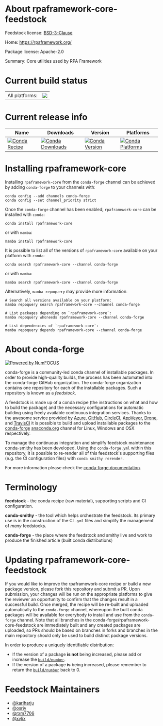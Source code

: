 About rpaframework-core-feedstock
=================================

Feedstock license: [BSD-3-Clause](https://github.com/conda-forge/rpaframework-core-feedstock/blob/main/LICENSE.txt)

Home: https://rpaframework.org/

Package license: Apache-2.0

Summary: Core utilities used by RPA Framework

Current build status
====================


<table><tr><td>All platforms:</td>
    <td>
      <a href="https://dev.azure.com/conda-forge/feedstock-builds/_build/latest?definitionId=11346&branchName=main">
        <img src="https://dev.azure.com/conda-forge/feedstock-builds/_apis/build/status/rpaframework-core-feedstock?branchName=main">
      </a>
    </td>
  </tr>
</table>

Current release info
====================

| Name | Downloads | Version | Platforms |
| --- | --- | --- | --- |
| [![Conda Recipe](https://img.shields.io/badge/recipe-rpaframework--core-green.svg)](https://anaconda.org/conda-forge/rpaframework-core) | [![Conda Downloads](https://img.shields.io/conda/dn/conda-forge/rpaframework-core.svg)](https://anaconda.org/conda-forge/rpaframework-core) | [![Conda Version](https://img.shields.io/conda/vn/conda-forge/rpaframework-core.svg)](https://anaconda.org/conda-forge/rpaframework-core) | [![Conda Platforms](https://img.shields.io/conda/pn/conda-forge/rpaframework-core.svg)](https://anaconda.org/conda-forge/rpaframework-core) |

Installing rpaframework-core
============================

Installing `rpaframework-core` from the `conda-forge` channel can be achieved by adding `conda-forge` to your channels with:

```
conda config --add channels conda-forge
conda config --set channel_priority strict
```

Once the `conda-forge` channel has been enabled, `rpaframework-core` can be installed with `conda`:

```
conda install rpaframework-core
```

or with `mamba`:

```
mamba install rpaframework-core
```

It is possible to list all of the versions of `rpaframework-core` available on your platform with `conda`:

```
conda search rpaframework-core --channel conda-forge
```

or with `mamba`:

```
mamba search rpaframework-core --channel conda-forge
```

Alternatively, `mamba repoquery` may provide more information:

```
# Search all versions available on your platform:
mamba repoquery search rpaframework-core --channel conda-forge

# List packages depending on `rpaframework-core`:
mamba repoquery whoneeds rpaframework-core --channel conda-forge

# List dependencies of `rpaframework-core`:
mamba repoquery depends rpaframework-core --channel conda-forge
```


About conda-forge
=================

[![Powered by
NumFOCUS](https://img.shields.io/badge/powered%20by-NumFOCUS-orange.svg?style=flat&colorA=E1523D&colorB=007D8A)](https://numfocus.org)

conda-forge is a community-led conda channel of installable packages.
In order to provide high-quality builds, the process has been automated into the
conda-forge GitHub organization. The conda-forge organization contains one repository
for each of the installable packages. Such a repository is known as a *feedstock*.

A feedstock is made up of a conda recipe (the instructions on what and how to build
the package) and the necessary configurations for automatic building using freely
available continuous integration services. Thanks to the awesome service provided by
[Azure](https://azure.microsoft.com/en-us/services/devops/), [GitHub](https://github.com/),
[CircleCI](https://circleci.com/), [AppVeyor](https://www.appveyor.com/),
[Drone](https://cloud.drone.io/welcome), and [TravisCI](https://travis-ci.com/)
it is possible to build and upload installable packages to the
[conda-forge](https://anaconda.org/conda-forge) [anaconda.org](https://anaconda.org/)
channel for Linux, Windows and OSX respectively.

To manage the continuous integration and simplify feedstock maintenance
[conda-smithy](https://github.com/conda-forge/conda-smithy) has been developed.
Using the ``conda-forge.yml`` within this repository, it is possible to re-render all of
this feedstock's supporting files (e.g. the CI configuration files) with ``conda smithy rerender``.

For more information please check the [conda-forge documentation](https://conda-forge.org/docs/).

Terminology
===========

**feedstock** - the conda recipe (raw material), supporting scripts and CI configuration.

**conda-smithy** - the tool which helps orchestrate the feedstock.
                   Its primary use is in the construction of the CI ``.yml`` files
                   and simplify the management of *many* feedstocks.

**conda-forge** - the place where the feedstock and smithy live and work to
                  produce the finished article (built conda distributions)


Updating rpaframework-core-feedstock
====================================

If you would like to improve the rpaframework-core recipe or build a new
package version, please fork this repository and submit a PR. Upon submission,
your changes will be run on the appropriate platforms to give the reviewer an
opportunity to confirm that the changes result in a successful build. Once
merged, the recipe will be re-built and uploaded automatically to the
`conda-forge` channel, whereupon the built conda packages will be available for
everybody to install and use from the `conda-forge` channel.
Note that all branches in the conda-forge/rpaframework-core-feedstock are
immediately built and any created packages are uploaded, so PRs should be based
on branches in forks and branches in the main repository should only be used to
build distinct package versions.

In order to produce a uniquely identifiable distribution:
 * If the version of a package **is not** being increased, please add or increase
   the [``build/number``](https://docs.conda.io/projects/conda-build/en/latest/resources/define-metadata.html#build-number-and-string).
 * If the version of a package **is** being increased, please remember to return
   the [``build/number``](https://docs.conda.io/projects/conda-build/en/latest/resources/define-metadata.html#build-number-and-string)
   back to 0.

Feedstock Maintainers
=====================

* [@kariharju](https://github.com/kariharju/)
* [@osrjv](https://github.com/osrjv/)
* [@rxm7706](https://github.com/rxm7706/)
* [@xylix](https://github.com/xylix/)

